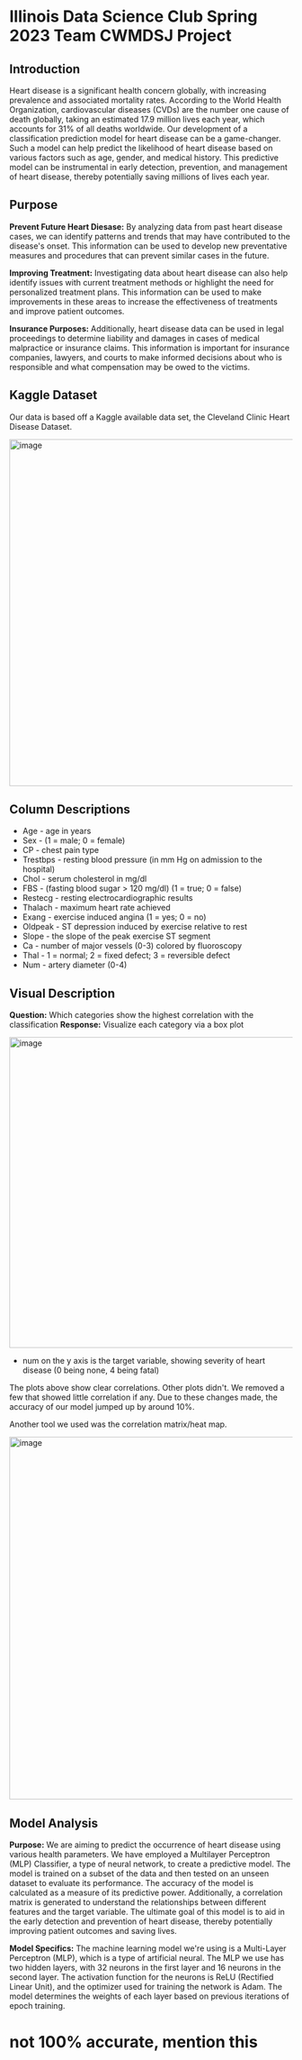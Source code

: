 # Illinois Data Science Club Spring 2023 Team CWMDSJ Project

## Introduction

Heart disease is a significant health concern globally, with increasing prevalence and associated mortality rates. According to the World Health Organization, cardiovascular diseases (CVDs) are the number one cause of death globally, taking an estimated 17.9 million lives each year, which accounts for 31% of all deaths worldwide. Our development of a classification prediction model for heart disease can be a game-changer. Such a model can help predict the likelihood of heart disease based on various factors such as age, gender, and medical history. This predictive model can be instrumental in early detection, prevention, and management of heart disease, thereby potentially saving millions of lives each year.

## Purpose

**Prevent Future Heart Diesase:**
 By analyzing data from past heart disease cases, we can identify patterns and trends that may have contributed to the disease's onset. This information can be used to develop new preventative measures and procedures that can prevent similar cases in the future.

 **Improving Treatment:**
  Investigating data about heart disease can also help identify issues with current treatment methods or highlight the need for personalized treatment plans. This information can be used to make improvements in these areas to increase the effectiveness of treatments and improve patient outcomes.

**Insurance Purposes:**
Additionally, heart disease data can be used in legal proceedings to determine liability and damages in cases of medical malpractice or insurance claims. This information is important for insurance companies, lawyers, and courts to make informed decisions about who is responsible and what compensation may be owed to the victims.

## Kaggle Dataset

Our data is based off a Kaggle available data set, the Cleveland Clinic Heart Disease Dataset.

<img width="616" alt="image" src="https://github.com/UIUC-DSC/CWMDSJ/assets/132399910/13aab53d-59a9-4a21-b6f7-00ba17e4af77">

## Column Descriptions

 - Age - age in years
 - Sex - (1 = male; 0 = female)
 - CP - chest pain type
 - Trestbps - resting blood pressure (in mm Hg on admission to the hospital)
 - Chol - serum cholesterol in mg/dl
 - FBS - (fasting blood sugar &gt; 120 mg/dl) (1 = true; 0 = false)
 - Restecg - resting electrocardiographic results
 - Thalach - maximum heart rate achieved
 - Exang - exercise induced angina (1 = yes; 0 = no)
 - Oldpeak - ST depression induced by exercise relative to rest
 - Slope - the slope of the peak exercise ST segment
 - Ca - number of major vessels (0-3) colored by fluoroscopy
 - Thal - 1 = normal; 2 = fixed defect; 3 = reversible defect
 - Num - artery diameter (0-4)

## Visual Description

**Question:** Which categories show the highest correlation with the classification
**Response:** Visualize each category via a box plot

<img width="552" alt="image" src="https://github.com/UIUC-DSC/CWMDSJ/assets/132399910/54781d1a-8526-4f9d-9b7f-f2d02127028f">

 - num on the y axis is the target variable, showing severity of heart disease (0 being none, 4 being fatal)

The plots above show clear correlations. Other plots didn't. We removed a few that showed little correlation if any. Due to these changes made, the accuracy of our model jumped up by around 10%. 

Another tool we used was the correlation matrix/heat map.

<img width="644" alt="image" src="https://github.com/UIUC-DSC/CWMDSJ/assets/132399910/e1fa3155-6821-46ee-b486-7ad52ff8069d">

## Model Analysis

**Purpose:**
We are aiming to predict the occurrence of heart disease using various health parameters. We have employed a Multilayer Perceptron (MLP) Classifier, a type of neural network, to create a predictive model. The model is trained on a subset of the data and then tested on an unseen dataset to evaluate its performance. The accuracy of the model is calculated as a measure of its predictive power. Additionally, a correlation matrix is generated to understand the relationships between different features and the target variable. The ultimate goal of this model is to aid in the early detection and prevention of heart disease, thereby potentially improving patient outcomes and saving lives.

**Model Specifics:**
The machine learning model we're using is a Multi-Layer Perceptron (MLP), which is a type of artificial neural. The MLP we use has two hidden layers, with 32 neurons in the first layer and 16 neurons in the second layer. The activation function for the neurons is ReLU (Rectified Linear Unit), and the optimizer used for training the network is Adam. The model determines the weights of each layer based on previous iterations of epoch training. 











# not 100% accurate, mention this
